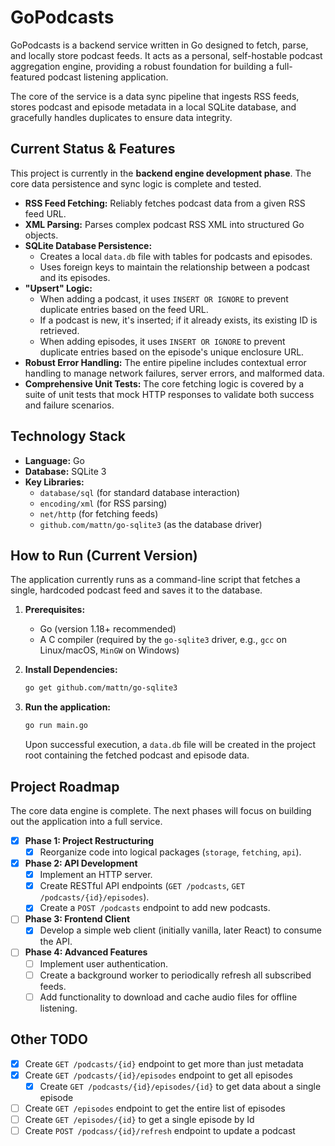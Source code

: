 # GoPodcasts

GoPodcasts is a backend service written in Go designed to fetch, parse, and locally store podcast feeds. It acts as a personal, self-hostable podcast aggregation engine, providing a robust foundation for building a full-featured podcast listening application.

The core of the service is a data sync pipeline that ingests RSS feeds, stores podcast and episode metadata in a local SQLite database, and gracefully handles duplicates to ensure data integrity.

## Current Status & Features

This project is currently in the **backend engine development phase**. The core data persistence and sync logic is complete and tested.

-   **RSS Feed Fetching:** Reliably fetches podcast data from a given RSS feed URL.
-   **XML Parsing:** Parses complex podcast RSS XML into structured Go objects.
-   **SQLite Database Persistence:**
    -   Creates a local `data.db` file with tables for podcasts and episodes.
    -   Uses foreign keys to maintain the relationship between a podcast and its episodes.
-   **"Upsert" Logic:**
    -   When adding a podcast, it uses `INSERT OR IGNORE` to prevent duplicate entries based on the feed URL.
    -   If a podcast is new, it's inserted; if it already exists, its existing ID is retrieved.
    -   When adding episodes, it uses `INSERT OR IGNORE` to prevent duplicate entries based on the episode's unique enclosure URL.
-   **Robust Error Handling:** The entire pipeline includes contextual error handling to manage network failures, server errors, and malformed data.
-   **Comprehensive Unit Tests:** The core fetching logic is covered by a suite of unit tests that mock HTTP responses to validate both success and failure scenarios.

## Technology Stack

-   **Language:** Go
-   **Database:** SQLite 3
-   **Key Libraries:**
    -   `database/sql` (for standard database interaction)
    -   `encoding/xml` (for RSS parsing)
    -   `net/http` (for fetching feeds)
    -   `github.com/mattn/go-sqlite3` (as the database driver)

## How to Run (Current Version)

The application currently runs as a command-line script that fetches a single, hardcoded podcast feed and saves it to the database.

1.  **Prerequisites:**
    -   Go (version 1.18+ recommended)
    -   A C compiler (required by the `go-sqlite3` driver, e.g., `gcc` on Linux/macOS, `MinGW` on Windows)

2.  **Install Dependencies:**
    ```sh
    go get github.com/mattn/go-sqlite3
    ```

3.  **Run the application:**
    ```sh
    go run main.go
    ```
    Upon successful execution, a `data.db` file will be created in the project root containing the fetched podcast and episode data.

## Project Roadmap

The core data engine is complete. The next phases will focus on building out the application into a full service.

-   [x] **Phase 1: Project Restructuring**
    -   [x] Reorganize code into logical packages (`storage`, `fetching`, `api`).
-   [x] **Phase 2: API Development**
    -   [x] Implement an HTTP server.
    -   [x] Create RESTful API endpoints (`GET /podcasts`, `GET /podcasts/{id}/episodes`).
    -   [x] Create a `POST /podcasts` endpoint to add new podcasts.
-   [ ] **Phase 3: Frontend Client**
    -   [x] Develop a simple web client (initially vanilla, later React) to consume the API.
-   [ ] **Phase 4: Advanced Features**
    -   [ ] Implement user authentication.
    -   [ ] Create a background worker to periodically refresh all subscribed feeds.
    -   [ ] Add functionality to download and cache audio files for offline listening.

## Other TODO

- [x] Create `GET /podcasts/{id}` endpoint to get more than just metadata
- [x] Create `GET /podcasts/{id}/episodes` endpoint to get all episodes
  - [x] Create `GET /podcasts/{id}/episodes/{id}` to get data about a single episode
- [ ] Create `GET /episodes` endpoint to get the entire list of episodes
- [ ] Create `GET /episodes/{id}` to get a single episode by Id
- [ ] Create `POST /podcass/{id}/refresh` endpoint to update a podcast